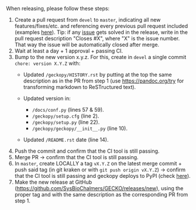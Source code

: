 When releasing, please follow these steps:

1. Create a pull request from `devel` to `master`, indicating all new features/fixes/etc. and referencing every previous pull request included (examples [here](https://github.com/SysBioChalmers/GECKO/releases)). Tip: if any [issue](https://github.com/SysBioChalmers/GECKO/issues) gets solved in the release, write in the pull request description "Closes #X", where "X" is the issue number. That way the issue will be automatically closed after merge.
2. Wait at least a day + 1 approval + passing CI.
3. Bump to the new version x.y.z. For this, create in `devel` a single commit `chore: version X.Y.Z` with:
    * Updated `/geckopy/HISTORY.rst` by putting at the top the same description as in the PR from step 1 (use https://pandoc.org/try for transforming markdown to ReSTructured text).
    * Updated version in:
      - `/docs/conf.py` (lines 57 & 59).
      - `/geckopy/setup.cfg` (line 2).
      - `/geckopy/setup.py` (line 22).
      - `/geckopy/geckopy/__init__.py` (line 10).
      
    * Updated `/README.rst` date (line 14).
4. Push the commit and confirm that the CI tool is still passing.
5. Merge PR -> confirm that the CI tool is still passing.
6. In `master`, create LOCALLY a tag `vX.Y.Z` on the latest merge commit + push said tag (in git kraken or with `git push origin vX.Y.Z`) -> confirm that the CI tool is still passing and geckopy deploys to PyPI (check [here](https://pypi.org/project/geckopy/)).
7. Make the new release at GitHub (https://github.com/SysBioChalmers/GECKO/releases/new), using the proper tag and with the same description as the corresponding PR from step 1.
